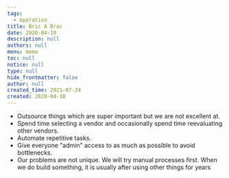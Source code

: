 ```yaml
---
tags: 
  - operation
title: Bric A Brac
date: 2020-04-10
description: null
authors: null
menu: memo
toc: null
notice: null
type: null
hide_frontmatter: false
author: null
created_time: 2021-07-24
created: 2020-04-10
---
```



* Outsource things which are super important but we are not excellent at.
* Spend time selecting a vendor and occasionally spend time reevaluating other vendors.
* Automate repetitive tasks.
* Give everyone "admin" access to as much as possible to avoid bottlenecks.
* Our problems are not unique. We will try manual processes first. When we do build something, it is usually after using other things for years